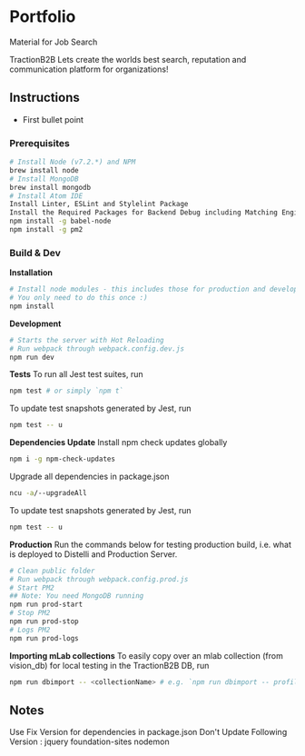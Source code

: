 # Portfolio
Material for Job Search

TractionB2B
Lets create the worlds best search, reputation and communication platform for organizations!
## Instructions
* First bullet point

### Prerequisites
```bash
# Install Node (v7.2.*) and NPM
brew install node
# Install MongoDB
brew install mongodb
# Install Atom IDE
Install Linter, ESLint and Stylelint Package
Install the Required Packages for Backend Debug including Matching Engine
npm install -g babel-node
npm install -g pm2
```
### Build & Dev
**Installation**
```bash
# Install node modules - this includes those for production and development
# You only need to do this once :)
npm install
```
**Development**
```bash
# Starts the server with Hot Reloading
# Run webpack through webpack.config.dev.js
npm run dev
```
**Tests**
To run all Jest test suites, run
```bash
npm test # or simply `npm t`
```
To update test snapshots generated by Jest, run
```bash
npm test -- u
```
**Dependencies Update**
Install npm check updates globally
```bash
npm i -g npm-check-updates
```
Upgrade all dependencies in package.json
```bash
ncu -a/--upgradeAll
```
To update test snapshots generated by Jest, run
```bash
npm test -- u
```
**Production**
Run the commands below for testing production build, i.e. what is deployed to Distelli and Production Server.
```bash
# Clean public folder
# Run webpack through webpack.config.prod.js
# Start PM2
## Note: You need MongoDB running
npm run prod-start
# Stop PM2
npm run prod-stop
# Logs PM2
npm run prod-logs
```
**Importing mLab collections**
To easily copy over an mlab collection (from vision_db) for local testing in the TractionB2B DB, run
```bash
npm run dbimport -- <collectionName> # e.g. `npm run dbimport -- profiles`
```
## Notes
Use Fix Version for dependencies in package.json
Don't Update Following Version :
jquery
foundation-sites
nodemon
